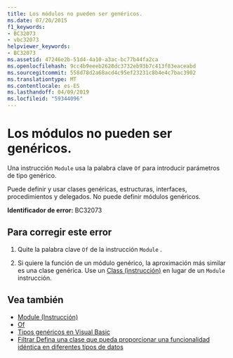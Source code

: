 ```yaml
---
title: Los módulos no pueden ser genéricos.
ms.date: 07/20/2015
f1_keywords:
- BC32073
- vbc32073
helpviewer_keywords:
- BC32073
ms.assetid: 47246e2b-51d4-4a10-a3ac-bc77b44fa2ca
ms.openlocfilehash: 9cc4b9eeeb2628dc3732eb93b7c413f83eaceabd
ms.sourcegitcommit: 558d78d2a68acd4c95ef23231c8b4e4c7bac3902
ms.translationtype: MT
ms.contentlocale: es-ES
ms.lasthandoff: 04/09/2019
ms.locfileid: "59344096"
---
```

# <a name="modules-cannot-be-generic"></a>Los módulos no pueden ser genéricos.
Una instrucción `Module` usa la palabra clave `Of` para introducir parámetros de tipo genérico.  
  
 Puede definir y usar clases genéricas, estructuras, interfaces, procedimientos y delegados. No puede definir módulos genéricos.  
  
 **Identificador de error:** BC32073  
  
## <a name="to-correct-this-error"></a>Para corregir este error  
  
1. Quite la palabra clave `Of` de la instrucción `Module` .  
  
2. Si quiere la función de un módulo genérico, la aproximación más similar es una clase genérica. Use un [Class (instrucción)](../../visual-basic/language-reference/statements/class-statement.md) en lugar de un `Module` instrucción.  
  
## <a name="see-also"></a>Vea también

- [Module (Instrucción)](../../visual-basic/language-reference/statements/module-statement.md)
- [Of](../../visual-basic/language-reference/statements/of-clause.md)
- [Tipos genéricos en Visual Basic](../../visual-basic/programming-guide/language-features/data-types/generic-types.md)
- [Filtrar Defina una clase que pueda proporcionar una funcionalidad idéntica en diferentes tipos de datos](../../visual-basic/programming-guide/language-features/data-types/how-to-define-a-class-that-can-provide-identical-functionality.md)
